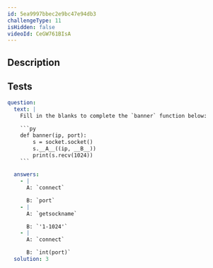 ```yaml
---
id: 5ea9997bbec2e9bc47e94db3
challengeType: 11
isHidden: false
videoId: CeGW761BIsA
---
```


## Description
<section id='description'>
</section>

## Tests
<section id='tests'>

```yml
question:
  text: |
    Fill in the blanks to complete the `banner` function below:

    ```py
    def banner(ip, port):
        s = socket.socket()
        s.__A__((ip, __B__))
        print(s.recv(1024))
    ```

  answers:
    - |
      A: `connect`

      B: `port`
    - |
      A: `getsockname`

      B: `'1-1024'`
    - |
      A: `connect`

      B: `int(port)`
  solution: 3
```

</section>

